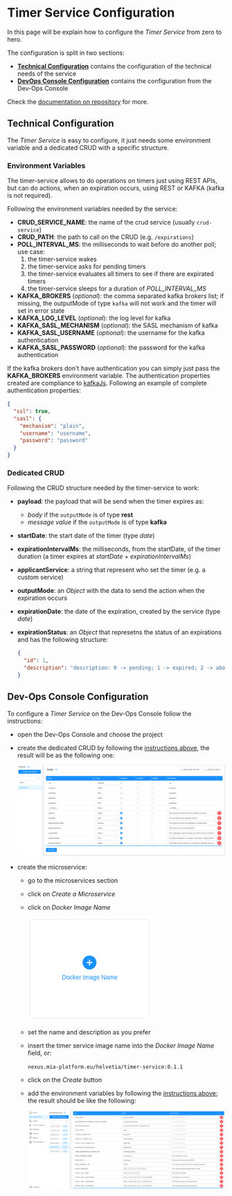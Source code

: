 # Timer Service Configuration

In this page will be explain how to configure the _Timer Service_ from zero to hero.

The configuration is split in two sections:

- [**Technical Configuration**](#technical-configuration) contains the configuration of the technical needs of the service
- [**DevOps Console Configuration**](#dev-ops-console-configuration) contains the configuration from the Dev-Ops Console

Check the [documentation on repository](https://git.tools.mia-platform.eu/clients/helvetia/timer-service/-/blob/master/README.md) for more.

## Technical Configuration

The _Timer Service_ is easy to configure, it just needs some environment variable and a dedicated CRUD with a specific structure.

### Environment Variables

The timer-service allows to do operations on timers just using REST APIs, but can do actions, when an expiration occurs, using REST or KAFKA (kafka is not required).

Following the environment variables needed by the service:

- **CRUD_SERVICE_NAME**: the name of the crud service (usually `crud-service`)
- **CRUD_PATH**: the path to call on the CRUD (e.g. `/expirations`)
- **POLL_INTERVAL_MS**: the milliseconds to wait before do another poll; use case:
    1. the timer-service wakes
    2. the timer-service asks for pending timers
    3. the timer-service evaluates all timers to see if there are expirated timers
    4. the timer-service sleeps for a duration of *POLL_INTERVAL_MS*
- **KAFKA_BROKERS** (*optional*): the comma separated kafka brokers list; if missing, the outputMode of type `kafka` will not work and the timer will set in error state
- **KAFKA_LOG_LEVEL** (*optional*): the log level for kafka
- **KAFKA_SASL_MECHANISM** (*optional*): the SASL mechanism of kafka
- **KAFKA_SASL_USERNAME** (*optional*): the username for the kafka authentication
- **KAFKA_SASL_PASSWORD** (*optional*): the password for the kafka authentication

If the kafka brokers don't have authentication you can simply just pass the **KAFKA_BROKERS** environment variable.
The authentication properties created are compliance to [kafkaJs](https://kafka.js.org/).
Following an example of complete authentication properties:

```json
{
  "ssl": true,
  "sasl": {
    "mechanism": "plain",
    "username": "username",
    "password": "password"
  }
}
```

### Dedicated CRUD

Following the CRUD structure needed by the timer-service to work:

- **payload**: the payload that will be send when the timer expires as:
    - *body* if the `outputMode` is of type **rest**
    - *message value* if the `outputMode` is of type **kafka**
- **startDate**: the start date of the timer (type *date*)
- **expirationIntervalMs**: the milliseconds, from the startDate, of the timer duration (a timer expires at *startDate* + *expirationIntervalMs*)
- **applicantService**: a string that represent who set the timer (e.g. a custom service)
- **outputMode**: an *Object* with the data to send the action when the expiration occurs
- **expirationDate**: the date of the expiration, created by the service (type *date*)
- **expirationStatus**: an *Object* that represetns the status of an expirations and has the following structure:

    ```json
    {
      "id": 1,
      "description": "description: 0 -> pending; 1 -> expired; 2 -> aborted; 3 -> error"
    }
    ```

## Dev-Ops Console Configuration

To configure a _Timer Service_ on the Dev-Ops Console follow the instructions:

- open the Dev-Ops Console and choose the project
- create the dedicated CRUD by following the [instructions above](#dedicated-crud), the result will be as the following one:

    [![alt_image](img/CRUD_expirations.png)](img/CRUD_expirations.png)

- create the microservice:
    - go to the microservices section
    - click on _Create a Microservice_
    - click on _Docker Image Name_

        [![alt_image](img/Microservices_Docker_image_name.png)](img/Microservices_Docker_image_name.png)

    - set the name and description as you prefer
    - insert the timer service image name into the _Docker Image Name_ field, or:

        `nexus.mia-platform.eu/helvetia/timer-service:0.1.1`

    - click on the _Create_ button
    - add the environment variables by following the [instructions above](#environment-variables); the result should be like the following:

        [![alt_image](img/Microservices_environment_variables.png)](img/Microservices_environment_variables.png)
